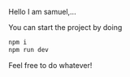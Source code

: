 Hello I am samuel,...

You can start the project by doing

```bash
npm i
npm run dev
```

Feel free to do whatever!
